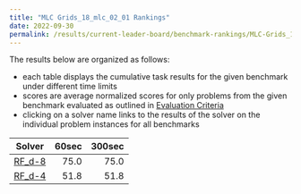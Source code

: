 ```yaml
---
title: "MLC Grids_18_mlc_02_01 Rankings"
date: 2022-09-30
permalink: /results/current-leader-board/benchmark-rankings/MLC-Grids_18_mlc_02_01-rankings
---
```




The results below are organized as follows:
- each table displays the cumulative task results for the given benchmark under different time limits
- scores are average normalized scores for only problems from the given benchmark evaluated as outlined in [Evaluation Criteria](https://uaicompetition.github.io/uci-2022/results/evaluation-criteria/)
- clicking on a solver name links to the results of the solver on the individual problem instances for all benchmarks


|                   Solver                    | 60sec | 300sec |
| ------------------------------------------- | ----: | -----: |
| [RF_d-8](../solver-scores/RF_d-8-scores.md) |  75.0 |   75.0 |
| [RF_d-4](../solver-scores/RF_d-4-scores.md) |  51.8 |   51.8 |

